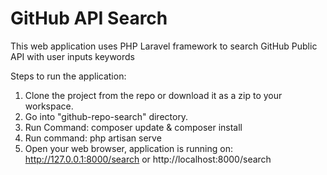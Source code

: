 # GitHub API Search
This web application uses PHP Laravel framework to search GitHub Public API with user inputs keywords

Steps to run the application:
1. Clone the project from the repo or download it as a zip to your workspace.
2. Go into "github-repo-search" directory.
3. Run Command: 
    composer update 
    &
    composer install
4. Run command: 
    php artisan serve
5. Open your web browser, application is running on: http://127.0.0.1:8000/search or http://localhost:8000/search